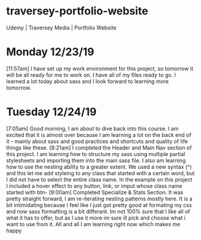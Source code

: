 # traversey-portfolio-website
Udemy | Traversey Media | Portfolio Website

# Monday 12/23/19
[11:57am] 
I have set up my work environment for this project, so tomorrow it will be all ready for me to work on. I have all of my files ready to go. I learned a lot today about sass and I look forward to learning more tomorrow.

# Tuesday 12/24/19
[7:05am]
Good morning, I am about to dive back into this course. I am excited that it is almost over because I am learning a lot on the back end of it - mainly about sass and good practices and shortcuts and quality of life things like these.
[8:21am]
I completed the Header and Main Nav section of this project. I am learning how to structure my sass using multiple partial stylesheets and importing them into the main sass file. I also am learning how to use the nesting ability to a greater extent. We used a new syntax (^) and this let me add styleing to any class that started with a certain word, but I did not have to select the entire class name. In the example on this project I included a hover effect to any button, link, or imput whose class name started with btn- 
[9:00am]
Completed Specialize & Stats Section. It was pretty straight forward, I am re-iterating nesting patterns mostly here. It is a bit intimidating because I feel like I just got pretty good at formating my css and now sass formatting is a bit differant. Im not 100% sure that I like all of what it has to offer, but as I use it more im sure ill pick and choose what i want to use from it. All and all I am learning right now which makes me happy
